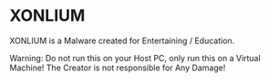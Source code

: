 # XONLIUM
XONLIUM is a Malware created for Entertaining / Education.

Warning: Do not run this on your Host PC, only run this on a Virtual Machine!
The Creator is not responsible for Any Damage!

